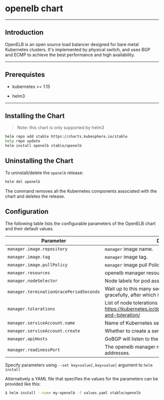 # openelb chart

---

## Introduction

OpenELB is an open source load balancer designed for bare metal Kubernetes clusters. It's implemented by physical switch, and uses BGP and ECMP to achieve the best performance and high availability.

---

## Prerequistes

- kubernetes >= 1.15

- helm3

---

## Installing the Chart

> Note: this chart is only supported by helm3

```bash
helm repo add stable https://charts.kubesphere.io/stable
help repo update
helm install openelb stable/openelb
```

## Uninstalling the Chart

To uninstall/delete the `openelb` release:

```bash
helm del openelb
```

The command removes all the Kubernetes components associated with the chart and deletes the release.

## Configuration

The following table lists the configurable parameters of the OpenELB chart and their default values.

| Parameter | Description  | Default              |
| -----------------------    | -----------------------|----------------------|
| `manager.image.repository`| `manager` image name.        | `kubesphere/openelb` |
| `manager.image.tag`       | `manager` image tag.         | `v0.6.0`             |
| `manager.image.pullPolicy`| `manager` image pull Policy. | `IfNotPresent`       |
| `manager.resources`       | openelb manager resource requests and limits      | `{}`                 |
| `manager.nodeSelector`     | Node labels for pod assignment             | `{}`                 |
| `manager.terminationGracePeriodSeconds`  | Wait up to this many seconds for a broker to shut down gracefully, after which it is killed   | `10`                 |
| `manager.tolerations` | List of node tolerations for the pods. https://kubernetes.io/docs/concepts/configuration/taint-and-toleration/  | `[]`                 |
| `manager.serviceAccount.name`    | Name of Kubernetes serviceAccount.   | `default`            |
| `manager.serviceAccount.create`    | Whether to create a serviceaccount   | `false`              |
| `manager.apiHosts`    | GoBGP will listen to the address.   | `:50051`             |
| `manager.readinessPort`    | The openelb manager readinessprobe listens to addresses.   | `8000`               |

Specify parameters using `--set key=value[,key=value]` argument to `helm install`

Alternatively a YAML file that specifies the values for the parameters can be provided like this:

```bash
$ helm install --name my-openelb -f values.yaml stable/openelb
```



